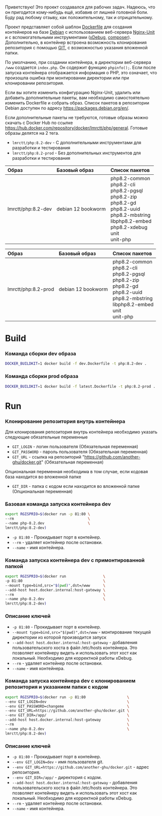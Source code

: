 Приветствую! Это проект создавался для рабочих задач. Надеюсь, что он пригодится кому-нибудь ещё, избавив от лишней головной боли.
Буду рад любому отзыву, как положительному, так и отрицательному.

Проект представляет собой шаблон [Dockerfile](https://docs.docker.com/reference/dockerfile/) для создания контейнеров на базе [Debian](https://www.debian.org/) с использованием веб-сервера [Nginx-Unit](https://unit.nginx.org/) и с вспомогательными инструментами ([xDebug](https://xdebug.org), [composer](https://getcomposer.org)). Дополнительно, в контейнер встроена возможность клонирования репозитория с помощью [GIT](https://git-scm.com/), с возможностью указания вложенной папки.

По умолчанию, при создании контейнера, в директории веб-сервера `/www` создается `index.php`. Он содержит функцию `phpinfo();`. Если после запуска контейнера отображается информация о PHP, это означает, что произошла ошибка при монтировании директории или при клонировании репозитория.

Если вы хотите изменить конфигурацию Nginx-Unit, удалить или добавить дополнительные пакеты, вам необходимо самостоятельно изменить Dockerfile и собрать образ. Список пакетов в репозитории Debian доступен по адресу https://packages.debian.org/en/.

Если дополнительные пакеты не требуются, готовые образы можно скачать с Docker Hub по ссылке https://hub.docker.com/repository/docker/lmrctt/php/general.
Готовые образы делятся на 2 тега.
* `lmrctt/php:8.2-dev` - С дополнительными инструментами для разработки и тестирования
* `lmrctt/php:8.2-prod` - Без дополнительных инструментов для разработки и тестирования


| Образ              | Базовый образ      | Список пакетов                                                                                                                                                                                 |
|:-------------------|:-------------------|:-----------------------------------------------------------------------------------------------------------------------------------------------------------------------------------------------|
| lmrctt/php:8.2-dev | debian 12 bookworm | php8.2-common <br/> php8.2-cli <br/> php8.2-pgsql <br/> php8.2-zip <br/> php8.2-gd <br/> php8.2-uuid <br/> php8.2-mbstring <br/> libphp8.2-embed <br/> php8.2-xdebug <br/> unit <br/> unit-php |


| Образ               | Базовый образ      | Список пакетов                                                                                                                                                             |
|:--------------------|:-------------------|:---------------------------------------------------------------------------------------------------------------------------------------------------------------------------|
| lmrctt/php:8.2-prod | debian 12 bookworm | php8.2-common <br/> php8.2-cli <br/> php8.2-pgsql <br/> php8.2-zip <br/> php8.2-gd <br/> php8.2-uuid <br/> php8.2-mbstring <br/> libphp8.2-embed <br/> unit <br/> unit-php |

# Build
### Команда сборки dev образа
```bash
DOCKER_BUILDKIT=1 docker build -f dev.Dockerfile -t php:8.2-dev .
```
### Команда сборки prod образа
```bash
DOCKER_BUILDKIT=1 docker build -f latest.Dockerfile -t php:8.2-prod .
```
# Run
### Клонирование репозитория внутрь контейнера
<p>Для клонирования репозитория внутрь контейнера необходимо указать следующие обязательные переменные</p>

* `GIT_LOGIN` - логин пользователя (Обязательная переменная)
* `GIT_PASSWORD` - пароль пользователя (Обязательная переменная)
* `GIT_URL` - ссылка на репозиторий "https://github.com/another-ghu/docker.git" (Обязательная переменная)

<p>Опциональная переменная необходима в том случае, если кодовая база находится во вложенной папке</p>

* `GIT_DIR` - папка с кодом если находится во вложенной папке (Опциональная переменная)

### Базовая команда запуска контейнера dev
```bash
export RGISPRIO=$(docker run -p 81:80 \
--rm                                  \
--name php-8.2.dev                    \
lmrctt/php:8.2-dev)
```
* `-p 81:80` - Прокидывает порт в контейнер.
* `--rm` - удаляет контейнер после остановки.
* `--name` - имя контейнера.
### Команда запуска контейнера dev с примонтированной папкой
```bash
export RGISPRIO=$(docker run                 \
-p 81:80                                     \
--mount type=bind,src="$(pwd)",dst=/www      \
--add-host host.docker.internal:host-gateway \
--rm                                         \
--name php-8.2.dev                           \
lmrctt/php:8.2-dev)
```
### Описание ключей
* `-p 81:80` - Прокидывает порт в контейнер.
* `--mount type=bind,src="$(pwd)",dst=/www` - монтирование текущей директории из которой производится запуск
* `--add-host host.docker.internal:host-gateway` - добавления пользовательского хоста в файл /etc/hosts контейнера. Это позволяет контейнеру видеть и использовать этот хост как локальный. Необходимо для корректной работы xDebug.
* `--rm` - удаляет контейнер после остановки.
* `--name` - имя контейнера.

### Команда запуска контейнера dev с клонированием репозитория и указанием папки с кодом
```bash
export RGISPRIO=$(docker run -p 81:80                   \
--env GIT_LOGIN=dev                                     \
--env GIT_PASSWORD=changeme                             \
--env GIT_URL=https://github.com/another-ghu/docker.git \
--env GIT_DIR=/app/                                     \
--add-host host.docker.internal:host-gateway            \
--rm                                                    \
--name php-8.2.dev                                      \
lmrctt/php:8.2-dev)
```
### Описание ключей
* `-p 81:80` - Прокидывает порт в контейнер.
* `--env GIT_LOGIN=dev` - имя пользователя git.
* `--env GIT_URL=https://github.com/another-ghu/docker.git` - адрес репозитория.
* `--env GIT_DIR=/app/` - директория с кодом.
* `--add-host host.docker.internal:host-gateway` - добавления пользовательского хоста в файл /etc/hosts контейнера. Это позволяет контейнеру видеть и использовать этот хост как локальный. Необходимо для корректной работы xDebug.
* `--rm` - удаляет контейнер после остановки.
* `--name` - имя контейнера.